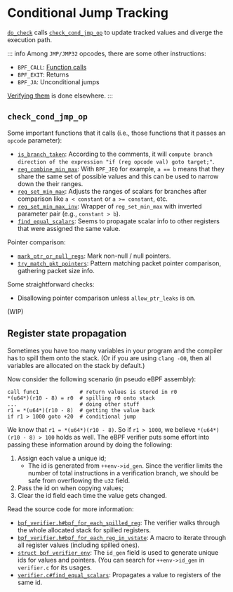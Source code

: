 # Conditional Jump Tracking

[`do_check`](./verifier.md#do-check) calls
[`check_cond_jmp_op`](https://github.com/torvalds/linux/blob/4dc12f37a8e98e1dca5521c14625c869537b50b6/kernel/bpf/verifier.c#L10117)
to update tracked values and diverge the execution path.

::: info
Among `JMP/JMP32` opcodes, there are some other instructions:
- `BPF_CALL`: [Function calls](./functions.md)
- `BPF_EXIT`: Returns
- `BPF_JA`: Unconditional jumps

[Verifying them](https://github.com/torvalds/linux/blob/4dc12f37a8e98e1dca5521c14625c869537b50b6/kernel/bpf/verifier.c#L12360-L12450) is done elsewhere.
:::

## `check_cond_jmp_op`

Some important functions that it calls (i.e., those functions that it passes an `opcode` parameter):

- [`is_branch_taken`](https://github.com/torvalds/linux/blob/4dc12f37a8e98e1dca5521c14625c869537b50b6/kernel/bpf/verifier.c#L9634):
  According to the comments, it will
  `compute branch direction of the expression "if (reg opcode val) goto target;"`.
- [`reg_combine_min_max`](https://github.com/torvalds/linux/blob/4dc12f37a8e98e1dca5521c14625c869537b50b6/kernel/bpf/verifier.c#L9919):
  With `BPF_JEQ` for example, `a == b` means that they share the same set of possible values
  and this can be used to narrow down the their ranges.
- [`reg_set_min_max`](https://github.com/torvalds/linux/blob/4dc12f37a8e98e1dca5521c14625c869537b50b6/kernel/bpf/verifier.c#L9728):
  Adjusts the ranges of scalars for branches after comparison like `a < constant` or `a >= constant`, etc.
- [`reg_set_min_max_inv`](https://github.com/torvalds/linux/blob/4dc12f37a8e98e1dca5521c14625c869537b50b6/kernel/bpf/verifier.c#L9888):
  Wrapper of `reg_set_min_max` with inverted parameter pair (e.g., `constant > b`).
- [`find_equal_scalars`](https://github.com/torvalds/linux/blob/4dc12f37a8e98e1dca5521c14625c869537b50b6/kernel/bpf/verifier.c#L10105):
  Seems to propagate scalar info to other registers that were assigned the same value.

Pointer comparison:

- [`mark_ptr_or_null_regs`](https://github.com/torvalds/linux/blob/4dc12f37a8e98e1dca5521c14625c869537b50b6/kernel/bpf/verifier.c#L9980):
  Mark non-null / null pointers.
- [`try_match_pkt_pointers`](https://github.com/torvalds/linux/blob/4dc12f37a8e98e1dca5521c14625c869537b50b6/kernel/bpf/verifier.c#L10000):
  Pattern matching packet pointer comparison, gathering packet size info.

Some straightforward checks:
- Disallowing pointer comparison unless `allow_ptr_leaks` is on.

(WIP)

## Register state propagation

Sometimes you have too many variables in your program and the compiler has to spill them onto the stack.
(Or if you are using `clang -O0`, then all variables are allocated on the stack by default.)

Now consider the following scenario (in pseudo eBPF assembly):

```
call func1             # return values is stored in r0
*(u64*)(r10 - 8) = r0  # spilling r0 onto stack
...                    # doing other stuff
r1 = *(u64*)(r10 - 8)  # getting the value back
if r1 > 1000 goto +20  # conditional jump
```

We know that `r1 = *(u64*)(r10 - 8)`.
So if `r1 > 1000`, we believe `*(u64*)(r10 - 8) > 100` holds as well.
The eBPF verifier puts some effort into passing these information around by doing the following:

1. Assign each value a unique id;
   - The id is generated from `++env->id_gen`.
     Since the verifier limits the number of total instructions in a verification branch,
     we should be safe from overflowing the `u32` field.
2. Pass the id on when copying values;
3. Clear the id field each time the value gets changed.

Read the source code for more information:
- [`bpf_verifier.h#bpf_for_each_spilled_reg`](https://github.com/torvalds/linux/blob/4dc12f37a8e98e1dca5521c14625c869537b50b6/include/linux/bpf_verifier.h#L347):
  The verifier walks through the whole allocated stack for spilled registers.
- [`bpf_verifier.h#bpf_for_each_reg_in_vstate`](https://github.com/torvalds/linux/blob/4dc12f37a8e98e1dca5521c14625c869537b50b6/include/linux/bpf_verifier.h#L353):
  A macro to iterate through all register values (including spilled ones).
- [`struct bpf_verifier_env`](https://github.com/torvalds/linux/blob/4dc12f37a8e98e1dca5521c14625c869537b50b6/include/linux/bpf_verifier.h#L507):
  The `id_gen` field is used to generate unique ids for values and pointers.
  (You can search for `++env->id_gen` in `verifier.c` for its usages.
- [`verifier.c#find_equal_scalars`](https://github.com/torvalds/linux/blob/4dc12f37a8e98e1dca5521c14625c869537b50b6/kernel/bpf/verifier.c#L10105-L10115):
  Propagates a value to registers of the same id.
